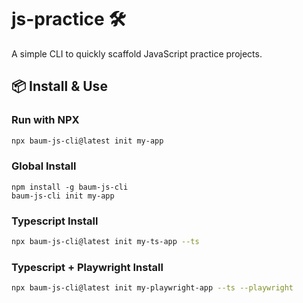 # js-practice 🛠️

A simple CLI to quickly scaffold JavaScript practice projects.

## 📦 Install & Use

### Run with NPX

```bash
npx baum-js-cli@latest init my-app
```

### Global Install
```
npm install -g baum-js-cli
baum-js-cli init my-app
```

### Typescript Install
```bash
npx baum-js-cli@latest init my-ts-app --ts
```

### Typescript + Playwright Install
```bash
npx baum-js-cli@latest init my-playwright-app --ts --playwright

```
